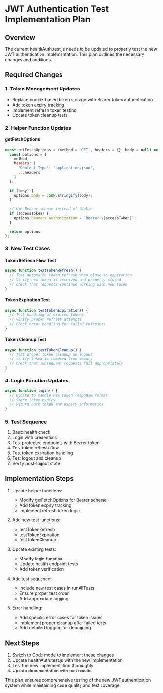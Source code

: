 # JWT Authentication Test Implementation Plan

## Overview
The current healthAuth.test.js needs to be updated to properly test the new JWT authentication implementation. This plan outlines the necessary changes and additions.

## Required Changes

### 1. Token Management Updates
- Replace cookie-based token storage with Bearer token authentication
- Add token expiry tracking
- Implement refresh token testing
- Update token cleanup tests

### 2. Helper Function Updates

#### getFetchOptions
```javascript
const getFetchOptions = (method = 'GET', headers = {}, body = null) => {
  const options = {
    method,
    headers: {
      'Content-Type': 'application/json',
      ...headers
    }
  };
  
  if (body) {
    options.body = JSON.stringify(body);
  }
  
  // Use Bearer scheme instead of Cookie
  if (accessToken) {
    options.headers.Authorization = `Bearer ${accessToken}`;
  }
  
  return options;
};
```

### 3. New Test Cases

#### Token Refresh Flow Test
```javascript
async function testTokenRefresh() {
  // Test automatic token refresh when close to expiration
  // Verify new token is received and properly stored
  // Check that requests continue working with new token
}
```

#### Token Expiration Test
```javascript
async function testTokenExpiration() {
  // Test handling of expired tokens
  // Verify proper refresh attempts
  // Check error handling for failed refreshes
}
```

#### Token Cleanup Test
```javascript
async function testTokenCleanup() {
  // Test proper token cleanup on logout
  // Verify token is removed from memory
  // Check that subsequent requests fail appropriately
}
```

### 4. Login Function Updates
```javascript
async function login() {
  // Update to handle new token response format
  // Store token expiry
  // Return both token and expiry information
}
```

### 5. Test Sequence
1. Basic health check
2. Login with credentials
3. Test protected endpoints with Bearer token
4. Test token refresh flow
5. Test token expiration handling
6. Test logout and cleanup
7. Verify post-logout state

## Implementation Steps

1. Update helper functions:
   - Modify getFetchOptions for Bearer scheme
   - Add token expiry tracking
   - Implement refresh token logic

2. Add new test functions:
   - testTokenRefresh
   - testTokenExpiration
   - testTokenCleanup

3. Update existing tests:
   - Modify login function
   - Update health endpoint tests
   - Add token verification

4. Add test sequence:
   - Include new test cases in runAllTests
   - Ensure proper test order
   - Add appropriate logging

5. Error handling:
   - Add specific error cases for token issues
   - Implement proper cleanup after failed tests
   - Add detailed logging for debugging

## Next Steps

1. Switch to Code mode to implement these changes
2. Update healthAuth.test.js with the new implementation
3. Test the new implementation thoroughly
4. Update documentation with test results

This plan ensures comprehensive testing of the new JWT authentication system while maintaining code quality and test coverage.